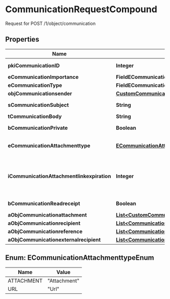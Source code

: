 

# CommunicationRequestCompound

Request for POST /1/object/communication

## Properties

| Name | Type | Description | Notes |
|------------ | ------------- | ------------- | -------------|
|**pkiCommunicationID** | **Integer** | The unique ID of the Communication. |  [optional] |
|**eCommunicationImportance** | **FieldECommunicationImportance** |  |  [optional] |
|**eCommunicationType** | **FieldECommunicationType** |  |  |
|**objCommunicationsender** | [**CustomCommunicationsenderRequest**](CustomCommunicationsenderRequest.md) |  |  [optional] |
|**sCommunicationSubject** | **String** | The subject of the Communication |  [optional] |
|**tCommunicationBody** | **String** | The Body of the Communication |  |
|**bCommunicationPrivate** | **Boolean** | Whether the Communication is private or not |  |
|**eCommunicationAttachmenttype** | [**ECommunicationAttachmenttypeEnum**](#ECommunicationAttachmenttypeEnum) | How the attachment should be included in the email.   Only used if eCommunicationType is **Email** |  [optional] |
|**iCommunicationAttachmentlinkexpiration** | **Integer** | The number of days before the attachment link expired.   Only used if eCommunicationType is **Email** and eCommunicationattachmentType is **Link** |  [optional] |
|**bCommunicationReadreceipt** | **Boolean** | Whether we ask for a read receipt or not. |  [optional] |
|**aObjCommunicationattachment** | [**List&lt;CustomCommunicationattachmentRequest&gt;**](CustomCommunicationattachmentRequest.md) |  |  |
|**aObjCommunicationrecipient** | [**List&lt;CommunicationrecipientRequestCompound&gt;**](CommunicationrecipientRequestCompound.md) |  |  |
|**aObjCommunicationreference** | [**List&lt;CommunicationreferenceRequest&gt;**](CommunicationreferenceRequest.md) |  |  |
|**aObjCommunicationexternalrecipient** | [**List&lt;CommunicationexternalrecipientRequestCompound&gt;**](CommunicationexternalrecipientRequestCompound.md) |  |  |



## Enum: ECommunicationAttachmenttypeEnum

| Name | Value |
|---- | -----|
| ATTACHMENT | &quot;Attachment&quot; |
| URL | &quot;Url&quot; |



